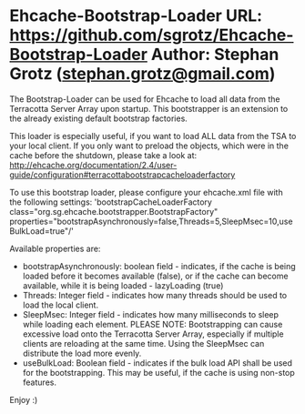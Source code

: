 Ehcache-Bootstrap-Loader
URL: https://github.com/sgrotz/Ehcache-Bootstrap-Loader
Author: Stephan Grotz (stephan.grotz@gmail.com)
========================

The Bootstrap-Loader can be used for Ehcache to load all data from the Terracotta Server Array upon startup. This bootstrapper is an extension to the already existing default bootstrap factories. 

This loader is especially useful, if you want to load ALL data from the TSA to your local client. If you only want to preload the objects, which were in the cache before the shutdown, please take a look at: http://ehcache.org/documentation/2.4/user-guide/configuration#terracottabootstrapcacheloaderfactory


To use this bootstrap loader, please configure your ehcache.xml file with the following settings:
'bootstrapCacheLoaderFactory class="org.sg.ehcache.bootstrapper.BootstrapFactory" properties="bootstrapAsynchronously=false,Threads=5,SleepMsec=10,useBulkLoad=true"/'


Available properties are:
* bootstrapAsynchronously: boolean field - indicates, if the cache is being loaded before it becomes available (false), or if the cache can become available, while it is being loaded - lazyLoading (true)
* Threads: Integer field - indicates how many threads should be used to load the local client.
* SleepMsec: Integer field - indicates how many milliseconds to sleep while loading each element. PLEASE NOTE: Bootstrapping can cause excessive load onto the Terracotta Server Array, especially if multiple clients are reloading at the same time. Using the SleepMsec can distribute the load more evenly.
* useBulkLoad: Boolean field - indicates if the bulk load API shall be used for the bootstrapping. This may be useful, if the cache is using non-stop features.

Enjoy :)
